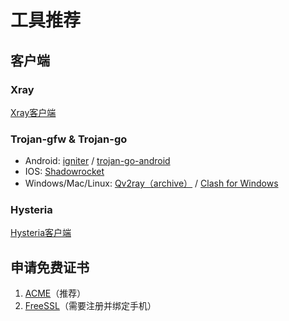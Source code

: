 # 工具推荐

## 客户端

### Xray

[Xray客户端](https://xtls.github.io/links.html#%E5%9B%BE%E5%BD%A2%E5%8C%96%E5%AE%A2%E6%88%B7%E7%AB%AF)

### Trojan-gfw & Trojan-go

- Android: [igniter](https://github.com/trojan-gfw/igniter) / [trojan-go-android](https://github.com/p4gefau1t/trojan-go-android)
- IOS: [Shadowrocket](https://apps.apple.com/us/app/shadowrocket/id932747118)
- Windows/Mac/Linux: [Qv2ray（archive）](https://github.com/Qv2ray/Qv2ray) / [Clash for Windows](https://github.com/Fndroid/clash_for_windows_pkg)

### Hysteria

[Hysteria客户端](https://hysteria.network/zh/docs/installation/)

## 申请免费证书

1. [ACME](https://github.com/acmesh-official/acme.sh)（推荐）
2. [FreeSSL](https://freessl.cn/)（需要注册并绑定手机）


